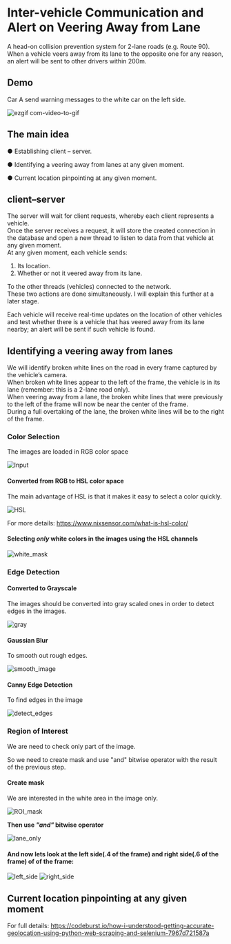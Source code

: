 # Inter-vehicle Communication and Alert on Veering Away from Lane

A head-on collision prevention system for 2-lane roads (e.g. Route 90).  
When a vehicle veers away from its lane to the opposite one for any reason, an alert will be sent to other drivers within 200m.

## Demo

Car A send warning messages to the white car on the left side.

![ezgif com-video-to-gif](https://user-images.githubusercontent.com/40145410/60893513-b5fc7e00-a269-11e9-833b-4dee98f71fd7.gif)

## The main idea

● Establishing client – server.


● Identifying a veering away from lanes at any given moment.


● Current location pinpointing at any given moment.

## client–server
The server will wait for client requests, whereby each client represents a vehicle.  
Once the server receives a request, it will store the created connection in the database and open a new thread to listen to data from that vehicle at any given moment.  
At any given moment, each vehicle sends:  
1. Its location.  
2. Whether or not it veered away from its lane.


To the other threads (vehicles) connected to the network.  
These two actions are done simultaneously. I will explain this further at a later stage.

Each vehicle will receive real-time updates on the location of other vehicles and test whether there is a vehicle that has veered away from its lane nearby; an alert will be sent if such vehicle is found.





## Identifying a veering away from lanes

We will identify broken white lines on the road in every frame captured by the vehicle’s camera.  
When broken white lines appear to the left of the frame, the vehicle is in its lane (remember: this is a 2-lane road only).  
When veering away from a lane, the broken white lines that were previously to the left of the frame will now be near the center of the frame.  
During a full overtaking of the lane, the broken white lines will be to the right of the frame.


### Color Selection

 The images are loaded in RGB color space

![Input](https://user-images.githubusercontent.com/40145410/60889291-63b75f00-a261-11e9-99fb-2d0dea3e0da4.jpg)


#### Converted from RGB to HSL color space


The main advantage of HSL is that it makes it easy to select a color quickly.


![HSL](https://user-images.githubusercontent.com/40145410/60889309-6ca83080-a261-11e9-8789-5f2b532c74f9.jpg)



For more details: https://www.nixsensor.com/what-is-hsl-color/

#### Selecting _only_ white colors in the images using the HSL channels

![white_mask](https://user-images.githubusercontent.com/40145410/60889343-7b8ee300-a261-11e9-8dd9-b911b66b86d1.jpg)

### Edge Detection

#### Converted to Grayscale

The images should be converted into gray scaled ones in order to detect edges in the images.

![gray](https://user-images.githubusercontent.com/40145410/60889392-919ca380-a261-11e9-91fe-eb7dcc1abe31.jpg)


#### Gaussian Blur

To smooth out rough edges.

![smooth_image](https://user-images.githubusercontent.com/40145410/60889407-9b260b80-a261-11e9-8c81-3d44cd52e823.jpg)

 
#### Canny Edge Detection

To find edges in the image
 
![detect_edges](https://user-images.githubusercontent.com/40145410/60889447-af6a0880-a261-11e9-811f-7f49ac8de084.jpg)

 
 
### Region of Interest 
      
   We are need to check only part of the image.
   
   So we need to create mask and use "and" bitwise operator with the result of the previous step.

#### Create mask
 
  We are interested in the white area in the image only.
  
  ![ROI_mask](https://user-images.githubusercontent.com/40145410/60889474-bee95180-a261-11e9-84f3-8ef394b678f5.jpg)

   
 **Then use _"and"_ bitwise operator**
   
![lane_only](https://user-images.githubusercontent.com/40145410/60889496-ca3c7d00-a261-11e9-8645-0a09b17ef88e.jpg)

#### And now lets look at the left side(.4 of the frame) and right side(.6 of the frame) of of the frame:
 
 ![left_side](https://user-images.githubusercontent.com/40145410/61053404-2506dd80-a3f6-11e9-8941-83c978efc465.PNG)  ![right_side](https://user-images.githubusercontent.com/40145410/61053408-26d0a100-a3f6-11e9-98a9-533e2ea67029.PNG)
 
 


## Current location pinpointing at any given moment

For full details: https://codeburst.io/how-i-understood-getting-accurate-geolocation-using-python-web-scraping-and-selenium-7967d721587a


